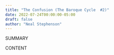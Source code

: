 ```yaml
---
title: "The Confusion (The Baroque Cycle  #2)"
date: 2022-07-24T00:00:00-05:00
draft: false
author: "Neal Stephenson"
---
```


SUMMARY

<!--more-->

CONTENT